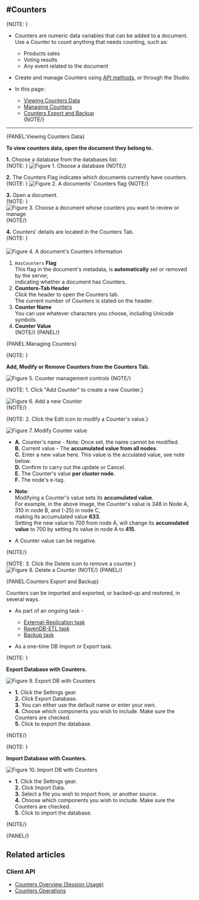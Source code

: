 ﻿#Counters
---

{NOTE: }

* Counters are numeric data variables that can be added to a document.  
  Use a Counter to count anything that needs counting, such as:
   * Products sales  
   * Voting results  
   * Any event related to the document  

* Create and manage Counters using [API methods](../../../../../client-api/session/counters/overview), or through the Studio.  

* In this page:  
  * [Viewing Counters Data](../../../../../studio/database/documents/document-view/additional-features/counters#viewing-counters-data)  
  * [Managing Counters](../../../../../studio/database/documents/document-view/additional-features/counters#managing-counters)  
  * [Counters Export and Backup](../../../../../studio/database/documents/document-view/additional-features/counters#counters-export-and-backup)  
{NOTE/}

---

{PANEL:Viewing Counters Data}

**To view counters data, open the document they belong to.**

**1.** Choose a database from the databases list:  
{NOTE: }
![Figure 1. Choose a database](images/counters-1-DBs-list.png)
{NOTE/}

**2.** The Counters Flag indicates which documents currently have counters.  
{NOTE: }
![Figure 2. A documents' Counters flag](images/counters-2-documents-list-counters-flag.png)
{NOTE/}

**3.** Open a document.  
{NOTE: }
![Figure 3. Choose a document whose counters you want to review or manage](images/counters-3-documents-list.png)
{NOTE/}

**4.** Counters' details are located in the Counters Tab.  
{NOTE: }
####    

![Figure 4. A document's Counters information](images/counters-4-document-view.png)
<br/>

1. `HasCounters` **Flag**  
    This flag in the document's metadata, is **automatically** set or removed by the server,  
    indicating whether a document has Counters.  
2. **Counters-Tab Header**  
   Click the header to open the Counters tab.  
   The current number of Counters is stated on the header.  
3. **Counter Name**  
   You can use whatever characters you choose, including Unicode symbols.  
4. **Counter Value**  
{NOTE/}
{PANEL/}

{PANEL:Managing Counters}

{NOTE: }

**Add, Modify or Remove Counters from the Counters Tab.**

![Figure 5. Counter management controls](images/counters-5-management-controls.png)
{NOTE/}

{NOTE: 1. Click "Add Counter" to create a new Counter.}

![Figure 6. Add a new Counter](images/counters-6-add-new-counter.png)  
{NOTE/}

{NOTE: 2. Click the Edit icon to modify a Counter's value.}

![Figure 7. Modify Counter value](images/counters-7-modify-counter-value.png)  

* 
  **A.** Counter's name - Note: Once set, the name cannot be modified.  
  **B.** Current value - The **accumulated value from all nodes**.  
  **C.** Enter a new value here. This value is the acculated value, see note below.  
  **D.** Confirm to carry out the update or Cancel.  
  **E.** The Counter's value **per cluster node**.  
  **F.** The node's e-tag.  


* **Note**:  
  Modifying a Counter's value sets its **accumulated value**.  
  For example, in the above image, the Counter's value is 348 in Node A, 310 in node B, and (-25) in node C,  
  making its accumulated value **633**.  
  Setting the new value to 700 from node A, will change its **accumulated value** to 700 by setting its value in node A to **415**.  

* A Counter value can be negative.  

{NOTE/}

{NOTE: 3. Click the Delete icon to remove a counter.}
![Figure 8. Delete a Counter](images/counters-8-delete-counter.png)
{NOTE/}
{PANEL/}

{PANEL:Counters Export and Backup}

Counters can be imported and exported, or backed-up and restored, in several ways.  
 * As part of an ongoing task -  
   - [External-Replication task](../../../../../studio/database/tasks/ongoing-tasks/external-replication-task)  
   - [RavenDB-ETL task](../../../../../studio/database/tasks/ongoing-tasks/ravendb-etl-task#ravendb-etl-task)  
   - [Backup task](../../../../../studio/database/tasks/ongoing-tasks/backup-task)  

 * As a one-time DB Import or Export task.  
 
{NOTE: }

**Export Database with Counters.**

![Figure 9. Export DB with Counters](images/counters-9-export.png)

* 
  **1.** Click the Settings gear.  
  **2.** Click Export Database.  
  **3.** You can either use the default name or enter your own.  
  **4.** Choose which components you wish to include. Make sure the Counters are checked.  
  **5.** Click to export the database.  

{NOTE/}

{NOTE: }

**Import Database with Counters.**

![Figure 10. Import DB with Counters](images/counters-10-import.png)

* 
  **1.** Click the Settings gear.  
  **2.** Click Import Data.  
  **3.** Select a file you wish to import from, or another source.  
  **4.** Choose which components you wish to include. Make sure the Counters are checked.  
  **5.** Click to import the database.  

{NOTE/}

{PANEL/}


## Related articles
### Client API
- [Counters Overview (Session Usage)](../../../../../client-api/session/counters/overview)
- [Counters Operations](../../../../../client-api/operations/counters/get-counters#operations--counters--how-to-get-counters)
